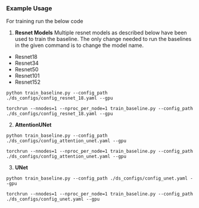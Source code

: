 ### Example Usage

For training run the below code

1. **Resnet Models**
Multiple resnet models as described below have been used to train the baseline. The only change needed to run the baselines in the given command is to change the model name.
- Resnet18
- Resnet34
- Resnet50
- Resnet101
- Resnet152
```
python train_baseline.py --config_path ./ds_configs/config_resnet_18.yaml --gpu 
```

```
torchrun --nnodes=1 --nproc_per_node=1 train_baseline.py --config_path ./ds_configs/config_resnet_18.yaml --gpu
```

2. **AttentionUNet**
```
python train_baseline.py --config_path ./ds_configs/config_attention_unet.yaml --gpu 
```

```
torchrun --nnodes=1 --nproc_per_node=1 train_baseline.py --config_path ./ds_configs/config_attention_unet.yaml --gpu
```

3. **UNet**
```
python train_baseline.py --config_path ./ds_configs/config_unet.yaml --gpu 
```

```
torchrun --nnodes=1 --nproc_per_node=1 train_baseline.py --config_path ./ds_configs/config_unet.yaml --gpu